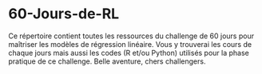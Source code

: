 # 60-Jours-de-RL
Ce répertoire contient toutes les ressources du challenge de 60 jours pour maîtriser les modèles de régression linéaire. Vous y trouverai les cours de chaque jours mais aussi les codes (R et/ou Python) utilisés pour la phase pratique de ce challenge. Belle aventure, chers challengers.
